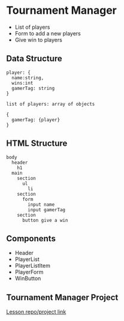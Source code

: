 # Tournament Manager

- List of players
- Form to add a new players
- Give win to players

## Data Structure
```
player: {
  name:string,
  wins:int
  gamerTag: string
}

list of players: array of objects

{
  gamerTag: {player}
}
```

## HTML Structure
```
body
  header
    h1
  main
    section
      ul
        li
    section
      form
        input name
        input gamerTag
    section
      button give a win
```

## Components
- Header
- PlayerList
- PlayerListItem
- PlayerForm
- WinButton

## Tournament Manager Project
[Lesson repo/project link](https://github.com/FrancisBourgouin/lectures-2021-east-mar01/tree/main/w7d2)